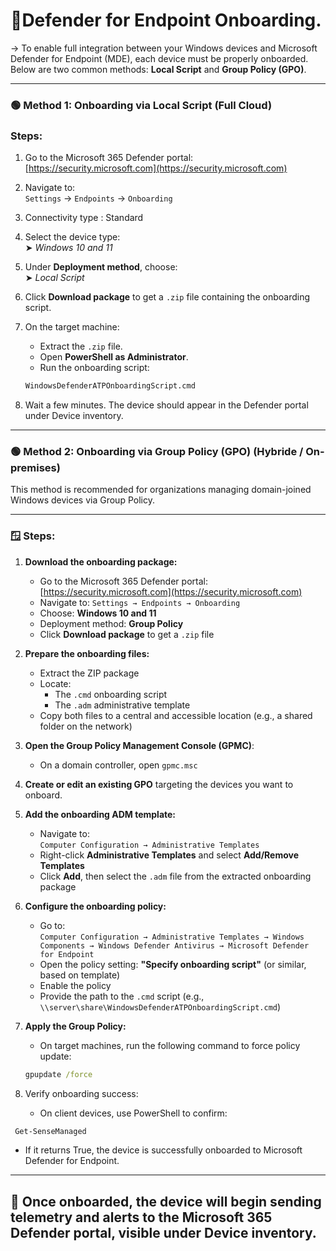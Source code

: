 # 🔹Defender for Endpoint Onboarding.

-> To enable full integration between your Windows devices and Microsoft Defender for Endpoint (MDE), each device must be properly onboarded. Below are two common methods: **Local Script** and **Group Policy (GPO)**.

---

### 🟢 Method 1: Onboarding via Local Script (Full Cloud)

### Steps:

1. Go to the Microsoft 365 Defender portal:  [https://security.microsoft.com](https://security.microsoft.com)

2. Navigate to:  
   `Settings` → `Endpoints` → `Onboarding`

3. Connectivity type : Standard 

4. Select the device type:  
   ➤ *Windows 10 and 11*

5. Under **Deployment method**, choose:  
   ➤ *Local Script*

6. Click **Download package** to get a `.zip` file containing the onboarding script.

7. On the target machine:
   - Extract the `.zip` file.
   - Open **PowerShell as Administrator**.
   - Run the onboarding script:

   ```cmd
   WindowsDefenderATPOnboardingScript.cmd
   ```
8. Wait a few minutes. The device should appear in the Defender portal under Device inventory.

---

### 🟢  Method 2: Onboarding via Group Policy (GPO) (Hybride / On-premises)

This method is recommended for organizations managing domain-joined Windows devices via Group Policy.

---

### 🪟 Steps:

1. **Download the onboarding package:**
   - Go to the Microsoft 365 Defender portal: [https://security.microsoft.com](https://security.microsoft.com)
   - Navigate to: `Settings → Endpoints → Onboarding`
   - Choose: **Windows 10 and 11**
   - Deployment method: **Group Policy**
   - Click **Download package** to get a `.zip` file

2. **Prepare the onboarding files:**
   - Extract the ZIP package
   - Locate:
     - The `.cmd` onboarding script
     - The `.adm` administrative template
   - Copy both files to a central and accessible location (e.g., a shared folder on the network)

3. **Open the Group Policy Management Console (GPMC)**:
   - On a domain controller, open `gpmc.msc`

4. **Create or edit an existing GPO** targeting the devices you want to onboard.

5. **Add the onboarding ADM template:**
   - Navigate to:  
     `Computer Configuration → Administrative Templates`
   - Right-click **Administrative Templates** and select **Add/Remove Templates**
   - Click **Add**, then select the `.adm` file from the extracted onboarding package

6. **Configure the onboarding policy:**
   - Go to:  
     `Computer Configuration → Administrative Templates → Windows Components → Windows Defender Antivirus → Microsoft Defender for Endpoint`
   - Open the policy setting: **"Specify onboarding script"** (or similar, based on template)
   - Enable the policy
   - Provide the path to the `.cmd` script (e.g., `\\server\share\WindowsDefenderATPOnboardingScript.cmd`)

7. **Apply the Group Policy:**
   - On target machines, run the following command to force policy update:

   ```cmd
   gpupdate /force
   ```
8. Verify onboarding success:

   - On client devices, use PowerShell to confirm:
  ```powershell
   Get-SenseManaged
   ```

   - If it returns True, the device is successfully onboarded to Microsoft Defender for Endpoint.
---

## 📌 Once onboarded, the device will begin sending telemetry and alerts to the Microsoft 365 Defender portal, visible under Device inventory.
